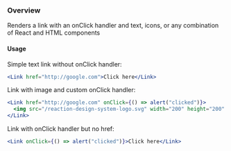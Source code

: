 ### Overview
Renders a link with an onClick handler and text, icons, or any combination of React and HTML components

#### Usage

Simple text link without onClick handler:

```jsx
<Link href="http://google.com">Click here</Link>
```

Link with image and custom onClick handler:

```jsx
<Link href="http://google.com" onClick={() => alert("clicked")}>
  <img src="/reaction-design-system-logo.svg" width="200" height="200" alt="Reaction Storefront Component Library" />
</Link>
```

Link with onClick handler but no href:

```jsx
<Link onClick={() => alert("clicked")}>Click here</Link>
```
